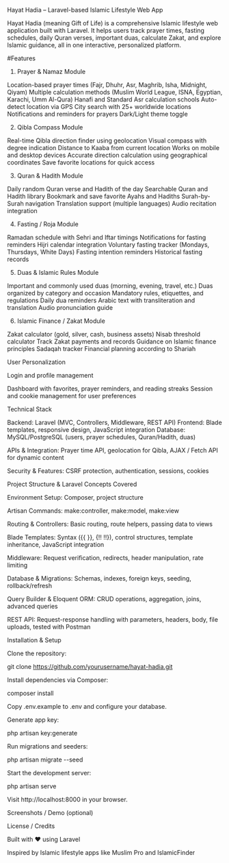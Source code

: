 Hayat Hadia – Laravel-based Islamic Lifestyle Web App

Hayat Hadia (meaning Gift of Life) is a comprehensive Islamic lifestyle web application built with Laravel. It helps users track prayer times, fasting schedules, daily Quran verses, important duas, calculate Zakat, and explore Islamic guidance, all in one interactive, personalized platform.

#Features

1. Prayer & Namaz Module

Location-based prayer times (Fajr, Dhuhr, Asr, Maghrib, Isha, Midnight, Qiyam)
Multiple calculation methods (Muslim World League, ISNA, Egyptian, Karachi, Umm Al-Qura)
Hanafi and Standard Asr calculation schools
Auto-detect location via GPS
City search with 25+ worldwide locations
Notifications and reminders for prayers
Dark/Light theme toggle

2. Qibla Compass Module

Real-time Qibla direction finder using geolocation
Visual compass with degree indication
Distance to Kaaba from current location
Works on mobile and desktop devices
Accurate direction calculation using geographical coordinates
Save favorite locations for quick access

3. Quran & Hadith Module

Daily random Quran verse and Hadith of the day
Searchable Quran and Hadith library
Bookmark and save favorite Ayahs and Hadiths
Surah-by-Surah navigation
Translation support (multiple languages)
Audio recitation integration

4. Fasting / Roja Module

Ramadan schedule with Sehri and Iftar timings
Notifications for fasting reminders
Hijri calendar integration
Voluntary fasting tracker (Mondays, Thursdays, White Days)
Fasting intention reminders
Historical fasting records

5. Duas & Islamic Rules Module

Important and commonly used duas (morning, evening, travel, etc.)
Duas organized by category and occasion
Mandatory rules, etiquettes, and regulations
Daily dua reminders
Arabic text with transliteration and translation
Audio pronunciation guide

6. Islamic Finance / Zakat Module

Zakat calculator (gold, silver, cash, business assets)
Nisab threshold calculator
Track Zakat payments and records
Guidance on Islamic finance principles
Sadaqah tracker
Financial planning according to Shariah

User Personalization

Login and profile management

Dashboard with favorites, prayer reminders, and reading streaks
Session and cookie management for user preferences

Technical Stack

Backend: Laravel (MVC, Controllers, Middleware, REST API)
Frontend: Blade templates, responsive design, JavaScript integration
Database: MySQL/PostgreSQL (users, prayer schedules, Quran/Hadith, duas)

APIs & Integration: Prayer time API, geolocation for Qibla, AJAX / Fetch API for dynamic content

Security & Features: CSRF protection, authentication, sessions, cookies

Project Structure & Laravel Concepts Covered

Environment Setup: Composer, project structure

Artisan Commands: make:controller, make:model, make:view

Routing & Controllers: Basic routing, route helpers, passing data to views

Blade Templates: Syntax ({{ }}, {!! !!}), control structures, template inheritance, JavaScript integration

Middleware: Request verification, redirects, header manipulation, rate limiting

Database & Migrations: Schemas, indexes, foreign keys, seeding, rollback/refresh

Query Builder & Eloquent ORM: CRUD operations, aggregation, joins, advanced queries

REST API: Request-response handling with parameters, headers, body, file uploads, tested with Postman

Installation & Setup

Clone the repository:

git clone https://github.com/yourusername/hayat-hadia.git


Install dependencies via Composer:

composer install


Copy .env.example to .env and configure your database.

Generate app key:

php artisan key:generate


Run migrations and seeders:

php artisan migrate --seed


Start the development server:

php artisan serve


Visit http://localhost:8000 in your browser.

Screenshots / Demo (optional)



License / Credits

Built with ❤️ using Laravel

Inspired by Islamic lifestyle apps like Muslim Pro and IslamicFinder
